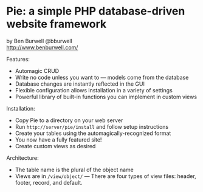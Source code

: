 Pie: a simple PHP database-driven website framework
===================================================

by Ben Burwell @bburwell  
http://www.benburwell.com/

Features:
* Automagic CRUD
* Write no code unless you want to — models come from the database
* Database changes are instantly reflected in the GUI
* Flexible configuration allows installation in a variety of settings
* Powerful library of built-in functions you can implement in custom views

Installation:
* Copy Pie to a directory on your web server
* Run `http://server/pie/install` and follow setup instructions
* Create your tables using the automagically-recognized format
* You now have a fully featured site!
* Create custom views as desired

Architecture:
* The table name is the plural of the object name
* Views are in `/view/object/` — There are four types of view files: header, footer, record, and default.
